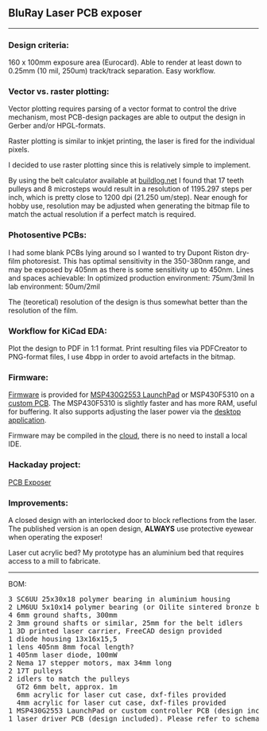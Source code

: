 ## BluRay Laser PCB exposer

---

### Design criteria:

160 x 100mm exposure area \(Eurocard\).
Able to render at least down to 0.25mm \(10 mil, 250um\) track/track separation.
Easy workflow.

### Vector vs. raster plotting:

Vector plotting requires parsing of a vector format to control the drive mechanism,
most PCB-design packages are able to output the design in Gerber and/or HPGL-formats.

Raster plotting is similar to inkjet printing, the laser is fired for the individual pixels.

I decided to use raster plotting since this is relatively simple to implement.

By using the belt calculator available at [buildlog.net](http://buildlog.net/cnc_laser/belt_calcs.htm) I found that
17 teeth pulleys and 8 microsteps would result in a resolution of 1195.297 steps per inch, which is pretty close to 1200 dpi \(21.250 um/step\). Near enough for hobby use, resolution may be adjusted when generating the bitmap file to match the actual resolution if a perfect match is required.

### Photosentive PCBs:

I had some blank PCBs lying around so I wanted to try Dupont Riston dry-film photoresist.
This has optimal sensitivity in the 350-380nm range, and may be exposed by 405nm as there is some sensitivity up to 450nm.
Lines and spaces achievable:
In optimized production environment: 75um/3mil
In lab environment: 50um/2mil

The (teoretical) resolution of the design is thus somewhat better than the resolution of the film.

### Workflow for KiCad EDA:

Plot the design to PDF in 1:1 format. Print resulting files via PDFCreator to PNG-format files, I use 4bpp in order to avoid artefacts in the bitmap.

### Firmware:

[Firmware](https://github.com/terjeio/PCBLaserFirmvare/) is provided for [MSP430G2553 LaunchPad](http://www.ti.com/tool/MSP-EXP430G2) or MSP430F5310 on a [custom PCB](Electrical/Controller). The MSP430F5310 is slightly faster and has more RAM, useful for buffering. It also supports adjusting the laser power via the [desktop application](https://github.com/terjeio/PCBLaserDesktopApp).

Firmware may be compiled in the [cloud](https://dev.ti.com), there is no need to install a local IDE.

### Hackaday project:

[PCB Exposer](https://hackaday.io/project/26216-pcb-exposer)

### Improvements:

A closed design with an interlocked door to block reflections from the laser. The published version is an open design, **ALWAYS** use protective eyewear when operating the exposer!

Laser cut acrylic bed? My prototype has an aluminium bed that requires access to a mill to fabricate. 

---

BOM:
<pre>
3 SC6UU 25x30x18 polymer bearing in aluminium housing
2 LM6UU 5x10x14 polymer bearing (or Oilite sintered bronze bearings)
4 6mm ground shafts, 300mm
2 3mm ground shafts or similar, 25mm for the belt idlers
1 3D printed laser carrier, FreeCAD design provided
1 diode housing 13x16x15,5
1 lens 405nm 8mm focal length?
1 405nm laser diode, 100mW
2 Nema 17 stepper motors, max 34mm long
2 17T pulleys
2 idlers to match the pulleys
  GT2 6mm belt, approx. 1m
  6mm acrylic for laser cut case, dxf-files provided
  4mm acrylic for laser cut case, dxf-files provided
1 MSP430G2553 LaunchPad or custom controller PCB (design included). Please refer to schematics for BOM for the latter.
1 laser driver PCB (design included). Please refer to schematics for BOM.
</pre>

